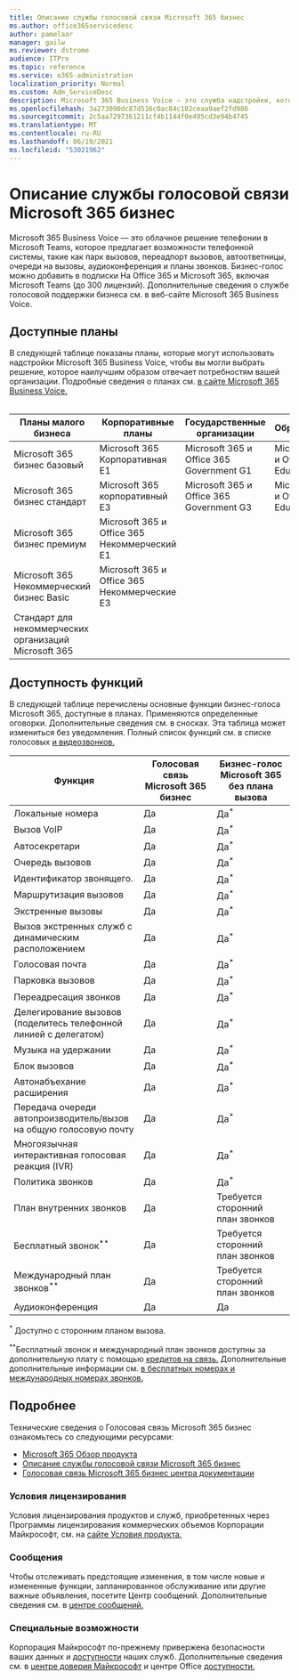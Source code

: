 ```yaml
---
title: Описание службы голосовой связи Microsoft 365 бизнес
ms.author: office365servicedesc
author: pamelaar
manager: gailw
ms.reviewer: dstrome
audience: ITPro
ms.topic: reference
ms.service: o365-administration
localization_priority: Normal
ms.custom: Adm_ServiceDesc
description: Microsoft 365 Business Voice — это служба надстройки, которая позволяет использовать Microsoft Teams для телефонных звонков. Это сочетает в себе телефонную систему, внутренний телефонный план, SMS и аудиоконференцию.
ms.openlocfilehash: 3a273090dc87d516c0ac84c182ceaa9aef2fd986
ms.sourcegitcommit: 2c5aa7297361211cf4b1144f0e495cd3e94b4745
ms.translationtype: MT
ms.contentlocale: ru-RU
ms.lasthandoff: 06/19/2021
ms.locfileid: "53021962"
---
```

# <a name="microsoft-365-business-voice-service-description"></a>Описание службы голосовой связи Microsoft 365 бизнес

Microsoft 365 Business Voice — это облачное решение телефонии в Microsoft Teams, которое предлагает возможности телефонной системы, такие как парк вызовов, переадпорт вызовов, автоответницы, очереди на вызовы, аудиоконференция и планы звонков. Бизнес-голос можно добавить в подписки На Office 365 и Microsoft 365, включая Microsoft Teams (до 300 лицензий). Дополнительные сведения о службе голосовой поддержки бизнеса см. в веб-сайте Microsoft 365 Business Voice.

## <a name="available-plans"></a>Доступные планы

В следующей таблице показаны планы, которые могут использовать надстройки Microsoft 365 Business Voice, чтобы вы могли выбрать решение, которое наилучшим образом отвечает потребностям вашей организации. Подробные сведения о планах см. [в сайте Microsoft 365 Business Voice.](/MicrosoftTeams/business-voice/whats-business-voice) <br><br>

| Планы малого бизнеса | Корпоративные планы | Государственные организации | Образование | Frontline |
|----------------------|------------------|------------|-----------|-----------|
| Microsoft 365 бизнес базовый | Microsoft 365 Корпоративная E1 | Microsoft 365 и Office 365 Government G1 | Microsoft 365 и Office 365 Education A1 | Microsoft 365 F1 |
| Microsoft 365 бизнес стандарт | Microsoft 365 корпоративный E3 | Microsoft 365 и Office 365 Government G3 | Microsoft 365 и Office 365 Education A3 | Microsoft 365 F3 |
| Microsoft 365 бизнес премиум | Microsoft 365 и Office 365 Некоммерческий E1 | | | Office 365 F3 |
| Microsoft 365 Некоммерческий бизнес Basic | Microsoft 365 и Office 365 Некоммерческие E3 | | | |
| Стандарт для некоммерческих организаций Microsoft 365 | | | | |

## <a name="feature-availability"></a>Доступность функций

В следующей таблице перечислены основные функции бизнес-голоса Microsoft 365, доступные в планах. Применяются определенные оговорки. Дополнительные сведения см. в сносках. Эта таблица может измениться без уведомления. Полный список функций см. в списке голосовых [и видеозвонков.](https://www.microsoft.com/en-us/microsoft-teams/voice-calling)

| Функция | Голосовая связь Microsoft 365 бизнес | Бизнес-голос Microsoft 365 без плана вызова |
|---------|------------------------------|---------------------------------------------------|
| Локальные номера | Да | Да<sup>*</sup> |
| Вызов VoIP | Да | Да<sup>*</sup> |
| Автосекретари | Да | Да<sup>*</sup> |
| Очередь вызовов | Да | Да<sup>*</sup> |
| Идентификатор звонящего. | Да | Да<sup>*</sup> |
| Маршрутизация вызовов | Да | Да<sup>*</sup> |
| Экстренные вызовы | Да | Да<sup>*</sup> |
| Вызов экстренных служб с динамическим расположением | Да | Да<sup>*</sup> |
| Голосовая почта | Да | Да<sup>*</sup> |
| Парковка вызовов | Да | Да<sup>*</sup> |
| Переадресация звонков | Да | Да<sup>*</sup> |
| Делегирование вызовов (поделитесь телефонной линией с делегатом) | Да | Да<sup>*</sup> |
| Музыка на удержании | Да | Да<sup>*</sup> |
| Блок вызовов | Да | Да<sup>*</sup> |
| Автонабъехание расширения | Да | Да<sup>*</sup> |
| Передача очереди автопроизводитель/вызов на общую голосовую почту | Да | Да<sup>*</sup> |
| Многоязычная интерактивная голосовая реакция (IVR) | Да | Да<sup>*</sup> |
| Политика звонков | Да | Да<sup>*</sup> |
| План внутренних звонков | Да | Требуется сторонний план звонков |
| Бесплатный звонок<sup>**</sup> | Да | Требуется сторонний план звонков |
| Международный план звонков<sup>**</sup> | Да | Требуется сторонний план звонков |
| Аудиоконференция | Да | Да |

<sup>*</sup> Доступно с сторонним планом вызова.

<sup>**</sup>Бесплатный звонок и международный план звонков доступны за дополнительную плату с помощью [кредитов на связь.](/microsoftteams/what-are-communications-credits) Дополнительные дополнительные информации см. [в бесплатных номерах и](/microsoftteams/toll-free-dialing-limitations-and-restrictions) [международных номерах звонков.](https://www.microsoft.com/microsoft-365/microsoft-teams/voice-calling?rtc=1#ow-download-rates)

## <a name="learn-more"></a>Подробнее

Технические сведения о Голосовая связь Microsoft 365 бизнес ознакомьтесь со следующими ресурсами:

- [Microsoft 365 Обзор продукта](/MicrosoftTeams/business-voice/whats-business-voice)
- [Описание службы голосовой связи Microsoft 365 бизнес](/office365/servicedescriptions/microsoft-365-business-voice-service-description)
- [Голосовая связь Microsoft 365 бизнес центра документации](/MicrosoftTeams/business-voice/)

### <a name="licensing-terms"></a>Условия лицензирования

Условия лицензирования продуктов и служб, приобретенных через Программы лицензирования коммерческих объемов Корпорации Майкрософт, см. на [сайте Условия продукта.](https://www.microsoft.com/licensing/terms/)

### <a name="messaging"></a>Сообщения

Чтобы отслеживать предстоящие изменения, в том числе новые и измененные функции, запланированное обслуживание или другие важные объявления, посетите Центр сообщений. Дополнительные сведения см. в [центре сообщений.](/microsoft-365/admin/manage/message-center)

### <a name="accessibility"></a>Специальные возможности

Корпорация Майкрософт по-прежнему привержена безопасности ваших данных и [доступности](https://www.microsoft.com/trust-center/compliance/accessibility) наших служб. Дополнительные сведения см. в [центре доверия Майкрософт](https://www.microsoft.com/trust-center) и центре Office [доступности.](https://support.microsoft.com/office/office-accessibility-center-resources-for-people-with-disabilities-ecab0fcf-d143-4fe8-a2ff-6cd596bddc6d)
